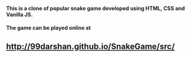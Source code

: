 #### This is a clone of popular snake game developed using HTML, CSS and Vanilla JS.
#### The game can be played online at
## http://99darshan.github.io/SnakeGame/src/
